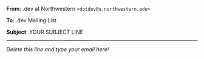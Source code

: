 **From**: .dev at Northwestern `<dotdev@u.northwestern.edu>`

**To**: .dev Mailing List

**Subject**: YOUR SUBJECT LINE

----

*Delete this line and type your email here!*
